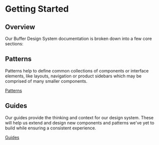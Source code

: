 # Getting Started

## Overview
Our Buffer Design System documentation is broken down into a few core sections: 

## Patterns
Patterns help to define common collections of components or interface elements, like layouts, navigation or product sidebars which may be comprised of many smaller components. 

[Patterns](Patterns/navigation)

## Guides
Our guides provide the thinking and context for our design system. These will help us extend and design new components and patterns we've yet to build while ensuring a consistent experience. 

[Guides](Guides/principles)
​

​